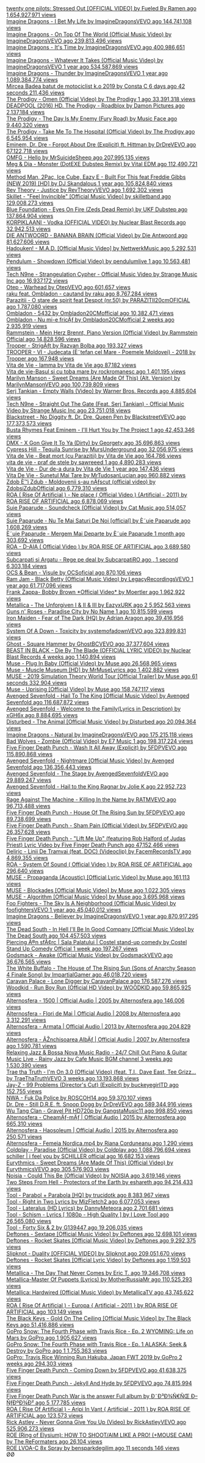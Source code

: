 <body><a aria-label="twenty one pilots: Stressed Out [OFFICIAL VIDEO] by Fueled By Ramen  ago 1,654,927,971 views"
         title="twenty one pilots: Stressed Out [OFFICIAL VIDEO]" href="https://youtube.com//watch?v=pXRviuL6vMY">twenty
    one pilots: Stressed Out [OFFICIAL VIDEO] by Fueled By Ramen ago 1,654,927,971 views</a><br><a
        aria-label="Imagine Dragons - I Bet My Life by ImagineDragonsVEVO  ago 144,741,108 views"
        title="Imagine Dragons - I Bet My Life" href="https://youtube.com//watch?v=4ht80uzIhNs">Imagine Dragons - I Bet
    My Life by ImagineDragonsVEVO ago 144,741,108 views</a><br><a
        aria-label="Imagine Dragons - On Top Of The World (Official Music Video) by ImagineDragonsVEVO  ago 239,813,496 views"
        title="Imagine Dragons - On Top Of The World (Official Music Video)"
        href="https://youtube.com//watch?v=w5tWYmIOWGk">Imagine Dragons - On Top Of The World (Official Music Video) by
    ImagineDragonsVEVO ago 239,813,496 views</a><br><a
        aria-label="Imagine Dragons - It's Time by ImagineDragonsVEVO  ago 400,986,651 views"
        title="Imagine Dragons - It's Time" href="https://youtube.com//watch?v=sENM2wA_FTg">Imagine Dragons - It's Time
    by ImagineDragonsVEVO ago 400,986,651 views</a><br><a
        aria-label="Imagine Dragons - Whatever It Takes (Official Music Video) by ImagineDragonsVEVO 1 year ago 534,587,869 views"
        title="Imagine Dragons - Whatever It Takes (Official Music Video)"
        href="https://youtube.com//watch?v=gOsM-DYAEhY">Imagine Dragons - Whatever It Takes (Official Music Video) by
    ImagineDragonsVEVO 1 year ago 534,587,869 views</a><br><a
        aria-label="Imagine Dragons - Thunder by ImagineDragonsVEVO 1 year ago 1,089,384,774 views"
        title="Imagine Dragons - Thunder" href="https://youtube.com//watch?v=fKopy74weus">Imagine Dragons - Thunder by
    ImagineDragonsVEVO 1 year ago 1,089,384,774 views</a><br><a
        aria-label="Mircea Badea batut de motociclist k.o 2019 by Consta C 6 days ago 42 seconds 211,436 views"
        title="Mircea Badea batut de motociclist k.o 2019" href="https://youtube.com//watch?v=fcZ9_KNXmaU">Mircea Badea
    batut de motociclist k.o 2019 by Consta C 6 days ago 42 seconds 211,436 views</a><br><a
        aria-label="The Prodigy - Omen (Official Video) by The Prodigy 1 ago 33,391,318 views"
        title="The Prodigy - Omen (Official Video)" href="https://youtube.com//watch?v=xMVTKOoy1uk">The Prodigy - Omen
    (Official Video) by The Prodigy 1 ago 33,391,318 views</a><br><a
        aria-label="DEADPOOL (2016) HD. The Prodigy - Roadblox by Damon Pictures  ago 2,137,184 views"
        title="DEADPOOL (2016) HD. The Prodigy - Roadblox" href="https://youtube.com//watch?v=1dQBzCxS9Ug&amp;t=181s">DEADPOOL
    (2016) HD. The Prodigy - Roadblox by Damon Pictures ago 2,137,184 views</a><br><a
        aria-label="The Prodigy - The Day Is My Enemy (Fury Road) by Music Face  ago 9,440,320 views"
        title="The Prodigy - The Day Is My Enemy (Fury Road)" href="https://youtube.com//watch?v=kFr8SdOS5ic">The
    Prodigy - The Day Is My Enemy (Fury Road) by Music Face ago 9,440,320 views</a><br><a
        aria-label="The Prodigy - Take Me To The Hospital (Official Video) by The Prodigy  ago 6,545,954 views"
        title="The Prodigy - Take Me To The Hospital (Official Video)" href="https://youtube.com//watch?v=ncaNlxvTFzg">The
    Prodigy - Take Me To The Hospital (Official Video) by The Prodigy ago 6,545,954 views</a><br><a
        aria-label="Eminem, Dr. Dre - Forgot About Dre (Explicit) ft. Hittman by DrDreVEVO  ago 67,122,718 views"
        title="Eminem, Dr. Dre - Forgot About Dre (Explicit) ft. Hittman"
        href="https://youtube.com//watch?v=QFcv5Ma8u8k">Eminem, Dr. Dre - Forgot About Dre (Explicit) ft. Hittman by
    DrDreVEVO ago 67,122,718 views</a><br><a aria-label="OMFG - Hello by MrSuicideSheep  ago 207,995,135 views"
                                             title="OMFG - Hello" href="https://youtube.com//watch?v=ih2xubMaZWI">OMFG -
    Hello by MrSuicideSheep ago 207,995,135 views</a><br><a
        aria-label="Meg &amp; Dia - Monster (DotEXE Dubstep Remix) by Vital EDM  ago 112,490,721 views"
        title="Meg &amp; Dia - Monster (DotEXE Dubstep Remix)" href="https://youtube.com//watch?v=-0oZNWif_jk">Meg &amp;
    Dia - Monster (DotEXE Dubstep Remix) by Vital EDM ago 112,490,721 views</a><br><a
        aria-label="Method Man, 2Pac, Ice Cube, Eazy E - Built For This feat Freddie Gibbs (NEW 2019) [HD] by DJ Skandalous 1 year ago 105,824,840 views"
        title="Method Man, 2Pac, Ice Cube, Eazy E - Built For This feat Freddie Gibbs (NEW 2019) [HD]"
        href="https://youtube.com//watch?v=U-dwjybcAZw">Method Man, 2Pac, Ice Cube, Eazy E - Built For This feat Freddie
    Gibbs (NEW 2019) [HD] by DJ Skandalous 1 year ago 105,824,840 views</a><br><a
        aria-label="Rev Theory - Justice by RevTheoryVEVO  ago 1,692,302 views" title="Rev Theory - Justice"
        href="https://youtube.com//watch?v=q5N80tNDCGg">Rev Theory - Justice by RevTheoryVEVO ago 1,692,302
    views</a><br><a
        aria-label="Skillet - &quot;Feel Invincible&quot; [Official Music Video] by skilletband  ago 129,008,273 views"
        title="Skillet - &quot;Feel Invincible&quot; [Official Music Video]"
        href="https://youtube.com//watch?v=Qzw6A2WC5Qo">Skillet - "Feel Invincible" [Official Music Video] by
    skilletband ago 129,008,273 views</a><br><a
        aria-label="Blue Foundation - Eyes On Fire (Zeds Dead Remix) by UKF Dubstep  ago 137,864,904 views"
        title="Blue Foundation - Eyes On Fire (Zeds Dead Remix)" href="https://youtube.com//watch?v=IUGzY-ihqWc">Blue
    Foundation - Eyes On Fire (Zeds Dead Remix) by UKF Dubstep ago 137,864,904 views</a><br><a
        aria-label="KORPIKLAANI - Vodka (OFFICIAL VIDEO) by Nuclear Blast Records  ago 32,942,513 views"
        title="KORPIKLAANI - Vodka (OFFICIAL VIDEO)" href="https://youtube.com//watch?v=e7kJRGPgvRQ">KORPIKLAANI - Vodka
    (OFFICIAL VIDEO) by Nuclear Blast Records ago 32,942,513 views</a><br><a
        aria-label="DIE ANTWOORD - BANANA BRAIN (Official Video) by Die Antwoord  ago 81,627,606 views"
        title="DIE ANTWOORD - BANANA BRAIN (Official Video)" href="https://youtube.com//watch?v=XXlZfc1TrD0">DIE
    ANTWOORD - BANANA BRAIN (Official Video) by Die Antwoord ago 81,627,606 views</a><br><a
        aria-label="Hadouken! - M.A.D. [Official Music Video] by NettwerkMusic  ago 5,292,531 views"
        title="Hadouken! - M.A.D. [Official Music Video]" href="https://youtube.com//watch?v=O2_cVc-8lNU">Hadouken! -
    M.A.D. [Official Music Video] by NettwerkMusic ago 5,292,531 views</a><br><a
        aria-label="Pendulum - Showdown (Official Video) by pendulumlive 1 ago 10,563,481 views"
        title="Pendulum - Showdown (Official Video)" href="https://youtube.com//watch?v=X6BKBIOtRXw">Pendulum - Showdown
    (Official Video) by pendulumlive 1 ago 10,563,481 views</a><br><a
        aria-label="Tech N9ne - Strangeulation Cypher - Official Music Video by Strange Music Inc  ago 16,937,172 views"
        title="Tech N9ne - Strangeulation Cypher - Official Music Video"
        href="https://youtube.com//watch?v=MXIc03slT64">Tech N9ne - Strangeulation Cypher - Official Music Video by
    Strange Music Inc ago 16,937,172 views</a><br><a aria-label="Otep - Warhead by OtepVEVO  ago 601,657 views"
                                                     title="Otep - Warhead"
                                                     href="https://youtube.com//watch?v=VXRM2PoHGDw">Otep - Warhead by
    OtepVEVO ago 601,657 views</a><br><a aria-label="raku feat. Ombladon - cautand by raku  ago 8,767,284 views"
                                         title="raku feat. Ombladon - cautand"
                                         href="https://youtube.com//watch?v=vuME_aoCfWw">raku feat. Ombladon - cautand
    by raku ago 8,767,284 views</a><br><a
        aria-label="Parazitii - O stare de spirit feat Despot (nr.50) by PARAZITII20cmOFICIAL  ago 1,787,080 views"
        title="Parazitii - O stare de spirit feat Despot (nr.50)" href="https://youtube.com//watch?v=o26g6nTJ1_I">Parazitii
    - O stare de spirit feat Despot (nr.50) by PARAZITII20cmOFICIAL ago 1,787,080 views</a><br><a
        aria-label="Ombladon  -  5432 by Ombladon20CMofficial  ago 10,382,471 views" title="Ombladon  -  5432"
        href="https://youtube.com//watch?v=YTaA6S_B6GE">Ombladon - 5432 by Ombladon20CMofficial ago 10,382,471 views</a><br><a
        aria-label="Ombladon - Nu mi-e fricÄƒ by Ombladon20CMofficial 2 weeks ago 2,935,919 views"
        title="Ombladon - Nu mi-e fricÄƒ" href="https://youtube.com//watch?v=ektftzuw91A">Ombladon - Nu mi-e fricÄƒ by
    Ombladon20CMofficial 2 weeks ago 2,935,919 views</a><br><a
        aria-label="Rammstein - Mein Herz Brennt, Piano Version (Official Video) by Rammstein Official  ago 14,828,596 views"
        title="Rammstein - Mein Herz Brennt, Piano Version (Official Video)"
        href="https://youtube.com//watch?v=Dv6Th7kJ64Q">Rammstein - Mein Herz Brennt, Piano Version (Official Video) by
    Rammstein Official ago 14,828,596 views</a><br><a aria-label="Trooper - StrigÄƒt by Razvan Bolba  ago 193,327 views"
                                                      title="Trooper - StrigÄƒt"
                                                      href="https://youtube.com//watch?v=E3Gehw25k8M">Trooper - StrigÄƒt
    by Razvan Bolba ago 193,327 views</a><br><a
        aria-label="TROOPER - VI - Judecata (È˜tefan cel Mare - Poemele Moldovei) - 2018 by Trooper  ago 167,948 views"
        title="TROOPER - VI - Judecata (È˜tefan cel Mare - Poemele Moldovei) - 2018"
        href="https://youtube.com//watch?v=Hnvxf0XmFVk">TROOPER - VI - Judecata (È˜tefan cel Mare - Poemele Moldovei) -
    2018 by Trooper ago 167,948 views</a><br><a aria-label="Vita de Vie - Iamma by Vita de Vie  ago 87,182 views"
                                                title="Vita de Vie - Iamma"
                                                href="https://youtube.com//watch?v=ZsZd4wrlbic">Vita de Vie - Iamma by
    Vita de Vie ago 87,182 views</a><br><a
        aria-label="Vita de vie-Basul si cu toba mare by rockromanesc  ago 1,401,195 views"
        title="Vita de vie-Basul si cu toba mare" href="https://youtube.com//watch?v=XPNy-mKwpiI">Vita de vie-Basul si
    cu toba mare by rockromanesc ago 1,401,195 views</a><br><a
        aria-label="Marilyn Manson - Sweet Dreams (Are Made Of This) (Alt. Version) by MarilynMansonVEVO  ago 100,739,809 views"
        title="Marilyn Manson - Sweet Dreams (Are Made Of This) (Alt. Version)"
        href="https://youtube.com//watch?v=QUvVdTlA23w">Marilyn Manson - Sweet Dreams (Are Made Of This) (Alt. Version)
    by MarilynMansonVEVO ago 100,739,809 views</a><br><a
        aria-label="Serj Tankian - Empty Walls (Video) by Warner Bros. Records  ago 4,885,604 views"
        title="Serj Tankian - Empty Walls (Video)" href="https://youtube.com//watch?v=dGWQqRyO8gA">Serj Tankian - Empty
    Walls (Video) by Warner Bros. Records ago 4,885,604 views</a><br><a
        aria-label="Tech N9ne - Straight Out The Gate (Feat. Serj Tankian) - Official Music Video by Strange Music Inc  ago 23,751,018 views"
        title="Tech N9ne - Straight Out The Gate (Feat. Serj Tankian) - Official Music Video"
        href="https://youtube.com//watch?v=t4kkzsRJObE">Tech N9ne - Straight Out The Gate (Feat. Serj Tankian) -
    Official Music Video by Strange Music Inc ago 23,751,018 views</a><br><a
        aria-label="Blackstreet - No Diggity ft. Dr. Dre, Queen Pen by BlackstreetVEVO  ago 177,373,573 views"
        title="Blackstreet - No Diggity ft. Dr. Dre, Queen Pen" href="https://youtube.com//watch?v=3KL9mRus19o">Blackstreet
    - No Diggity ft. Dr. Dre, Queen Pen by BlackstreetVEVO ago 177,373,573 views</a><br><a
        aria-label="Busta Rhymes Feat Eminem - I'll Hurt You by The Project 1 ago 42,453,346 views"
        title="Busta Rhymes Feat Eminem - I'll Hurt You" href="https://youtube.com//watch?v=WgEtUuEK-to">Busta Rhymes
    Feat Eminem - I'll Hurt You by The Project 1 ago 42,453,346 views</a><br><a
        aria-label="DMX - X Gon Give It To Ya (Dirty) by Georgety  ago 35,696,863 views"
        title="DMX - X Gon Give It To Ya (Dirty)" href="https://youtube.com//watch?v=vkOJ9uNj9EY">DMX - X Gon Give It To
    Ya (Dirty) by Georgety ago 35,696,863 views</a><br><a
        aria-label="Cypress Hill - Tequila Sunrise by MursUnderground  ago 32,056,975 views"
        title="Cypress Hill - Tequila Sunrise" href="https://youtube.com//watch?v=QrWnH7cV_-c">Cypress Hill - Tequila
    Sunrise by MursUnderground ago 32,056,975 views</a><br><a
        aria-label="Vita de Vie - Beat mort (cu Parazitii) by Vita de Vie  ago 164,786 views"
        title="Vita de Vie - Beat mort (cu Parazitii)" href="https://youtube.com//watch?v=JvdBhm7tR0k">Vita de Vie -
    Beat mort (cu Parazitii) by Vita de Vie ago 164,786 views</a><br><a
        aria-label="vita de vie - praf de stele by sawreeed 1 ago 4,890,283 views" title="vita de vie - praf de stele"
        href="https://youtube.com//watch?v=BYllPg8_Jpg">vita de vie - praf de stele by sawreeed 1 ago 4,890,283
    views</a><br><a aria-label="Vita de Vie - Dur de-a dura by Vita de Vie 1 year ago 147,436 views"
                    title="Vita de Vie - Dur de-a dura" href="https://youtube.com//watch?v=PaCirXtbSMk">Vita de Vie -
    Dur de-a dura by Vita de Vie 1 year ago 147,436 views</a><br><a
        aria-label="Vita De Vie - Sunetul Mai Tare by MrTudosanLucian  ago 960,882 views"
        title="Vita De Vie - Sunetul Mai Tare" href="https://youtube.com//watch?v=e87H7Xdjt6E">Vita De Vie - Sunetul Mai
    Tare by MrTudosanLucian ago 960,882 views</a><br><a
        aria-label="Zdob È™i Zdub - Moldovenii s-au nÄƒscut (official video) by ZdobsiZdubOfficial  ago 6,779,310 views"
        title="Zdob È™i Zdub - Moldovenii s-au nÄƒscut (official video)"
        href="https://youtube.com//watch?v=oWZ_Q2PRfWI">Zdob È™i Zdub - Moldovenii s-au nÄƒscut (official video) by
    ZdobsiZdubOfficial ago 6,779,310 views</a><br><a
        aria-label="ROA ( Rise Of Artificial ) - Ne place ( Official Video ) {Artificial - 2011} by ROA RISE OF ARTIFICIAL  ago 6,878,069 views"
        title="ROA ( Rise Of Artificial ) - Ne place ( Official Video ) {Artificial - 2011}"
        href="https://youtube.com//watch?v=dih729_02oM">ROA ( Rise Of Artificial ) - Ne place ( Official Video )
    {Artificial - 2011} by ROA RISE OF ARTIFICIAL ago 6,878,069 views</a><br><a
        aria-label="Suie Paparude - Soundcheck (Official Video) by Cat Music  ago 514,057 views"
        title="Suie Paparude - Soundcheck (Official Video)" href="https://youtube.com//watch?v=xhgvbPO-hGU">Suie
    Paparude - Soundcheck (Official Video) by Cat Music ago 514,057 views</a><br><a
        aria-label="Suie Paparude - Nu Te Mai Saturi De Noi [official] by È˜uie Paparude  ago 1,608,269 views"
        title="Suie Paparude - Nu Te Mai Saturi De Noi [official]" href="https://youtube.com//watch?v=-n-RgLefrJw">Suie
    Paparude - Nu Te Mai Saturi De Noi [official] by È˜uie Paparude ago 1,608,269 views</a><br><a
        aria-label="È˜uie Paparude - Mergem Mai Departe by È˜uie Paparude 1 month ago 303,692 views"
        title="È˜uie Paparude - Mergem Mai Departe" href="https://youtube.com//watch?v=ff4EBlAC5NU">È˜uie Paparude -
    Mergem Mai Departe by È˜uie Paparude 1 month ago 303,692 views</a><br><a
        aria-label="ROA - D-AIA ( Official Video ) by ROA RISE OF ARTIFICIAL  ago 3,689,580 views"
        title="ROA - D-AIA ( Official Video )" href="https://youtube.com//watch?v=XSkbM0Ijl-g">ROA - D-AIA ( Official
    Video ) by ROA RISE OF ARTIFICIAL ago 3,689,580 views</a><br><a
        aria-label="Subcarpati si Argatu - Rege pe deal by SubcarpatiRO  ago , 1 second 6,303,184 views"
        title="Subcarpati si Argatu - Rege pe deal" href="https://youtube.com//watch?v=gsyU279tcKo">Subcarpati si Argatu
    - Rege pe deal by SubcarpatiRO ago , 1 second 6,303,184 views</a><br><a
        aria-label="OCS &amp; Bean - Visule by OCSoficial  ago 870,106 views" title="OCS &amp; Bean - Visule"
        href="https://youtube.com//watch?v=yN53KCcL8DY">OCS &amp; Bean - Visule by OCSoficial ago 870,106
    views</a><br><a
        aria-label="Ram Jam - Black Betty (Official Music Video) by LegacyRecordingsVEVO 1 year ago 61,717,096 views"
        title="Ram Jam - Black Betty (Official Music Video)" href="https://youtube.com//watch?v=I_2D8Eo15wE">Ram Jam -
    Black Betty (Official Music Video) by LegacyRecordingsVEVO 1 year ago 61,717,096 views</a><br><a
        aria-label="Frank Zappa- Bobby Brown  *Official Video* by Moertler  ago 1,962,922 views"
        title="Frank Zappa- Bobby Brown  *Official Video*" href="https://youtube.com//watch?v=ZUq_T_Bhau8">Frank Zappa-
    Bobby Brown *Official Video* by Moertler ago 1,962,922 views</a><br><a
        aria-label="Metallica - The Unforgiven I &amp; II &amp; III by EazyxURK  ago 2 5,952,563 views"
        title="Metallica - The Unforgiven I &amp; II &amp; III"
        href="https://youtube.com//watch?v=673DwzEmBAY&amp;t=53s">Metallica - The Unforgiven I &amp; II &amp; III by
    EazyxURK ago 2 5,952,563 views</a><br><a
        aria-label="Guns n' Roses - Paradise City by No Name 1 ago 10,815,599 views"
        title="Guns n' Roses - Paradise City" href="https://youtube.com//watch?v=T41cUjIcyug">Guns n' Roses - Paradise
    City by No Name 1 ago 10,815,599 views</a><br><a
        aria-label="Iron Maiden - Fear of The Dark (HQ) by Adrian Aragon  ago 39,416,956 views"
        title="Iron Maiden - Fear of The Dark (HQ)" href="https://youtube.com//watch?v=p32b5nNq1zw">Iron Maiden - Fear
    of The Dark (HQ) by Adrian Aragon ago 39,416,956 views</a><br><a
        aria-label="System Of A Down - Toxicity by systemofadownVEVO  ago 323,899,831 views"
        title="System Of A Down - Toxicity" href="https://youtube.com//watch?v=iywaBOMvYLI">System Of A Down - Toxicity
    by systemofadownVEVO ago 323,899,831 views</a><br><a
        aria-label="Ghost - Square Hammer by GhostBCVEVO  ago  37,377,604 views" title="Ghost - Square Hammer"
        href="https://youtube.com//watch?v=VqoyKzgkqR4">Ghost - Square Hammer by GhostBCVEVO ago 37,377,604
    views</a><br><a
        aria-label="BEAST IN BLACK - Die By The Blade (OFFICIAL LYRIC VIDEO) by Nuclear Blast Records 4 weeks ago 1,140,894 views"
        title="BEAST IN BLACK - Die By The Blade (OFFICIAL LYRIC VIDEO)"
        href="https://youtube.com//watch?v=w3bWR_aLlas">BEAST IN BLACK - Die By The Blade (OFFICIAL LYRIC VIDEO) by
    Nuclear Blast Records 4 weeks ago 1,140,894 views</a><br><a
        aria-label="Muse - Plug In Baby (Official Video) by Muse  ago 26,568,965 views"
        title="Muse - Plug In Baby (Official Video)" href="https://youtube.com//watch?v=dbB-mICjkQM">Muse - Plug In Baby
    (Official Video) by Muse ago 26,568,965 views</a><br><a
        aria-label="Muse - Muscle Museum [HD] by MrMuseLyrics  ago 1,402,882 views" title="Muse - Muscle Museum [HD]"
        href="https://youtube.com//watch?v=4w7zFA_BW90">Muse - Muscle Museum [HD] by MrMuseLyrics ago 1,402,882
    views</a><br><a
        aria-label="MUSE -  2019 Simulation Theory World Tour [Official Trailer] by Muse  ago 61 seconds 332,904 views"
        title="MUSE -  2019 Simulation Theory World Tour [Official Trailer]"
        href="https://youtube.com//watch?v=AmtkeBA5SlU">MUSE - 2019 Simulation Theory World Tour [Official Trailer] by
    Muse ago 61 seconds 332,904 views</a><br><a
        aria-label="Muse - Uprising [Official Video] by Muse  ago 158,747,117 views"
        title="Muse - Uprising [Official Video]" href="https://youtube.com//watch?v=w8KQmps-Sog">Muse - Uprising
    [Official Video] by Muse ago 158,747,117 views</a><br><a
        aria-label="Avenged Sevenfold - Hail To The King [Official Music Video] by Avenged Sevenfold  ago 116,687,872 views"
        title="Avenged Sevenfold - Hail To The King [Official Music Video]"
        href="https://youtube.com//watch?v=DelhLppPSxY">Avenged Sevenfold - Hail To The King [Official Music Video] by
    Avenged Sevenfold ago 116,687,872 views</a><br><a
        aria-label="Avenged Sevenfold - Welcome to the Family(Lyrics in Description) by xGH6x  ago 8,884,695 views"
        title="Avenged Sevenfold - Welcome to the Family(Lyrics in Description)"
        href="https://youtube.com//watch?v=QLoNbArsQP0">Avenged Sevenfold - Welcome to the Family(Lyrics in Description)
    by xGH6x ago 8,884,695 views</a><br><a
        aria-label="Disturbed - The Animal [Official Music Video] by Disturbed  ago 20,094,364 views"
        title="Disturbed - The Animal [Official Music Video]" href="https://youtube.com//watch?v=dwxUgefMStM">Disturbed
    - The Animal [Official Music Video] by Disturbed ago 20,094,364 views</a><br><a
        aria-label="Imagine Dragons - Natural by ImagineDragonsVEVO  ago 175,215,118 views"
        title="Imagine Dragons - Natural" href="https://youtube.com//watch?v=0I647GU3Jsc">Imagine Dragons - Natural by
    ImagineDragonsVEVO ago 175,215,118 views</a><br><a
        aria-label="Bad Wolves - Zombie (Official Video) by E7 Music 1 ago 198,317,224 views"
        title="Bad Wolves - Zombie (Official Video)" href="https://youtube.com//watch?v=9XaS93WMRQQ">Bad Wolves - Zombie
    (Official Video) by E7 Music 1 ago 198,317,224 views</a><br><a
        aria-label="Five Finger Death Punch - Wash It All Away (Explicit) by 5FDPVEVO  ago 115,890,868 views"
        title="Five Finger Death Punch - Wash It All Away (Explicit)" href="https://youtube.com//watch?v=l9VFg44H2z8">Five
    Finger Death Punch - Wash It All Away (Explicit) by 5FDPVEVO ago 115,890,868 views</a><br><a
        aria-label="Avenged Sevenfold - Nightmare [Official Music Video] by Avenged Sevenfold  ago 136,356,443 views"
        title="Avenged Sevenfold - Nightmare [Official Music Video]" href="https://youtube.com//watch?v=94bGzWyHbu0">Avenged
    Sevenfold - Nightmare [Official Music Video] by Avenged Sevenfold ago 136,356,443 views</a><br><a
        aria-label="Avenged Sevenfold - The Stage by AvengedSevenfoldVEVO  ago 29,889,247 views"
        title="Avenged Sevenfold - The Stage" href="https://youtube.com//watch?v=fBYVlFXsEME">Avenged Sevenfold - The
    Stage by AvengedSevenfoldVEVO ago 29,889,247 views</a><br><a
        aria-label="Avenged Sevenfold - Hail to the King Ragnar by Jolie K  ago 22,952,723 views"
        title="Avenged Sevenfold - Hail to the King Ragnar" href="https://youtube.com//watch?v=9smvyPi5ZN8">Avenged
    Sevenfold - Hail to the King Ragnar by Jolie K ago 22,952,723 views</a><br><a
        aria-label="Rage Against The Machine - Killing In the Name by RATMVEVO  ago 96,713,488 views"
        title="Rage Against The Machine - Killing In the Name" href="https://youtube.com//watch?v=bWXazVhlyxQ">Rage
    Against The Machine - Killing In the Name by RATMVEVO ago 96,713,488 views</a><br><a
        aria-label="Five Finger Death Punch - House Of The Rising Sun by 5FDPVEVO  ago 89,738,699 views"
        title="Five Finger Death Punch - House Of The Rising Sun" href="https://youtube.com//watch?v=sXYIxJScSik">Five
    Finger Death Punch - House Of The Rising Sun by 5FDPVEVO ago 89,738,699 views</a><br><a
        aria-label="Five Finger Death Punch - Sham Pain (Official Video) by 5FDPVEVO  ago 26,357,628 views"
        title="Five Finger Death Punch - Sham Pain (Official Video)" href="https://youtube.com//watch?v=HbaQ9xnoMGQ">Five
    Finger Death Punch - Sham Pain (Official Video) by 5FDPVEVO ago 26,357,628 views</a><br><a
        aria-label="Five Finger Death Punch - &quot;Lift Me Up&quot; (featuring Rob Halford of Judas Priest) Lyric Video by Five Finger Death Punch  ago 47,152,466 views"
        title="Five Finger Death Punch - &quot;Lift Me Up&quot; (featuring Rob Halford of Judas Priest) Lyric Video"
        href="https://youtube.com//watch?v=X-2yuGgp_U8">Five Finger Death Punch - "Lift Me Up" (featuring Rob Halford of
    Judas Priest) Lyric Video by Five Finger Death Punch ago 47,152,466 views</a><br><a
        aria-label="Deliric - Linii De Tramvai (feat. DOC) (Videoclip) by FacemRecordsTV  ago 4,869,355 views"
        title="Deliric - Linii De Tramvai (feat. DOC) (Videoclip)" href="https://youtube.com//watch?v=LS5XWNmsX04">Deliric
    - Linii De Tramvai (feat. DOC) (Videoclip) by FacemRecordsTV ago 4,869,355 views</a><br><a
        aria-label="ROA - System Of Sound ( Official Video ) by ROA RISE OF ARTIFICIAL  ago 296,640 views"
        title="ROA - System Of Sound ( Official Video )" href="https://youtube.com//watch?v=qLZP46JZseQ">ROA - System Of
    Sound ( Official Video ) by ROA RISE OF ARTIFICIAL ago 296,640 views</a><br><a
        aria-label="MUSE - Propaganda (Acoustic) [Official Lyric Video] by Muse  ago 161,113 views"
        title="MUSE - Propaganda (Acoustic) [Official Lyric Video]" href="https://youtube.com//watch?v=PwrSdlGHMGM">MUSE
    - Propaganda (Acoustic) [Official Lyric Video] by Muse ago 161,113 views</a><br><a
        aria-label="MUSE - Blockades [Official Music Video] by Muse  ago 1,022,305 views"
        title="MUSE - Blockades [Official Music Video]" href="https://youtube.com//watch?v=8muGWOjNoSo">MUSE - Blockades
    [Official Music Video] by Muse ago 1,022,305 views</a><br><a
        aria-label="MUSE - Algorithm [Official Music Video] by Muse  ago 3,695,968 views"
        title="MUSE - Algorithm [Official Music Video]" href="https://youtube.com//watch?v=X8f5RgwY8CI">MUSE - Algorithm
    [Official Music Video] by Muse ago 3,695,968 views</a><br><a
        aria-label="Foo Fighters - The Sky Is A Neighborhood (Official Music Video) by foofightersVEVO 1 year ago 45,040,012 views"
        title="Foo Fighters - The Sky Is A Neighborhood (Official Music Video)"
        href="https://youtube.com//watch?v=TRqiFPpw2fY">Foo Fighters - The Sky Is A Neighborhood (Official Music Video)
    by foofightersVEVO 1 year ago 45,040,012 views</a><br><a
        aria-label="Imagine Dragons - Believer by ImagineDragonsVEVO 1 year ago 870,917,295 views"
        title="Imagine Dragons - Believer" href="https://youtube.com//watch?v=7wtfhZwyrcc">Imagine Dragons - Believer by
    ImagineDragonsVEVO 1 year ago 870,917,295 views</a><br><a
        aria-label="The Dead South - In Hell I'll Be In Good Company [Official Music Video] by The Dead South  ago 104,457,503 views"
        title="The Dead South - In Hell I'll Be In Good Company [Official Music Video]"
        href="https://youtube.com//watch?v=B9FzVhw8_bY">The Dead South - In Hell I'll Be In Good Company [Official Music
    Video] by The Dead South ago 104,457,503 views</a><br><a
        aria-label="Piercing Ã®n sfÃ¢rc | Sala Palatului | Costel stand-up comedy by Costel Stand Up Comedy Official 1 week ago 197,267 views"
        title="Piercing Ã®n sfÃ¢rc | Sala Palatului | Costel stand-up comedy"
        href="https://youtube.com//watch?v=_keGwdZ2vc0&amp;t=101s">Piercing Ã®n sfÃ¢rc | Sala Palatului | Costel
    stand-up comedy by Costel Stand Up Comedy Official 1 week ago 197,267 views</a><br><a
        aria-label="Godsmack - Awake (Official Music Video) by GodsmackVEVO  ago 36,676,565 views"
        title="Godsmack - Awake (Official Music Video)" href="https://youtube.com//watch?v=opU1urLhw50">Godsmack - Awake
    (Official Music Video) by GodsmackVEVO ago 36,676,565 views</a><br><a
        aria-label="The White Buffalo - The House of The Rising Sun (Sons of Anarchy Season 4 Finale Song) by ImpartialGamer  ago 46,018,720 views"
        title="The White Buffalo - The House of The Rising Sun (Sons of Anarchy Season 4 Finale Song)"
        href="https://youtube.com//watch?v=scTqpfL9WMA">The White Buffalo - The House of The Rising Sun (Sons of Anarchy
    Season 4 Finale Song) by ImpartialGamer ago 46,018,720 views</a><br><a
        aria-label="Caravan Palace - Lone Digger by CaravanPalace  ago 176,587,276 views"
        title="Caravan Palace - Lone Digger" href="https://youtube.com//watch?v=UbQgXeY_zi4">Caravan Palace - Lone
    Digger by CaravanPalace ago 176,587,276 views</a><br><a
        aria-label="Woodkid - Run Boy Run (Official HD Video) by WOODKID  ago 59,865,925 views"
        title="Woodkid - Run Boy Run (Official HD Video)" href="https://youtube.com//watch?v=lmc21V-zBq0">Woodkid - Run
    Boy Run (Official HD Video) by WOODKID ago 59,865,925 views</a><br><a
        aria-label="Alternosfera - 1500 | Official Audio | 2005 by Alternosfera  ago 146,006 views"
        title="Alternosfera - 1500 | Official Audio | 2005" href="https://youtube.com//watch?v=a9P6EBEUcTQ">Alternosfera
    - 1500 | Official Audio | 2005 by Alternosfera ago 146,006 views</a><br><a
        aria-label="Alternosfera - Flori de Mai | Official Audio | 2008 by Alternosfera  ago 3,312,291 views"
        title="Alternosfera - Flori de Mai | Official Audio | 2008" href="https://youtube.com//watch?v=ybkS9Mz4qVs">Alternosfera
    - Flori de Mai | Official Audio | 2008 by Alternosfera ago 3,312,291 views</a><br><a
        aria-label="Alternosfera - Armata | Official Audio | 2013 by Alternosfera  ago 204,829 views"
        title="Alternosfera - Armata | Official Audio | 2013" href="https://youtube.com//watch?v=wSphVpiZw-A">Alternosfera
    - Armata | Official Audio | 2013 by Alternosfera ago 204,829 views</a><br><a
        aria-label="Alternosfera - ÃŽnchisoarea AlbÄƒ | Official Audio | 2007 by Alternosfera  ago 1,590,781 views"
        title="Alternosfera - ÃŽnchisoarea AlbÄƒ | Official Audio | 2007"
        href="https://youtube.com//watch?v=y-ToTVhSIx4">Alternosfera - ÃŽnchisoarea AlbÄƒ | Official Audio | 2007 by
    Alternosfera ago 1,590,781 views</a><br><a
        aria-label="Relaxing Jazz &amp; Bossa Nova Music Radio - 24/7 Chill Out Piano &amp; Guitar Music Live - Rainy Jazz by Cafe Music BGM channel 3 weeks ago 1,530,390 views"
        title="Relaxing Jazz &amp; Bossa Nova Music Radio - 24/7 Chill Out Piano &amp; Guitar Music Live - Rainy Jazz"
        href="https://youtube.com//watch?v=DSGyEsJ17cI">Relaxing Jazz &amp; Bossa Nova Music Radio - 24/7 Chill Out
    Piano &amp; Guitar Music Live - Rainy Jazz by Cafe Music BGM channel 3 weeks ago 1,530,390 views</a><br><a
        aria-label="Trae tha Truth - I'm On 3.0 (Official Video) (feat. T.I., Dave East, Tee Grizz... by TraeThaTruthVEVO 3 weeks ago 13,193,868 views"
        title="Trae tha Truth - I'm On 3.0 (Official Video) (feat. T.I., Dave East, Tee Grizz..."
        href="https://youtube.com//watch?v=wlyRFZWB5P0">Trae tha Truth - I'm On 3.0 (Official Video) (feat. T.I., Dave
    East, Tee Grizz... by TraeThaTruthVEVO 3 weeks ago 13,193,868 views</a><br><a
        aria-label="Jay-Z - 99 Problems (Director's Cut) (Explicit) by buckeyegirlTD  ago 152,755 views"
        title="Jay-Z - 99 Problems (Director's Cut) (Explicit)" href="https://youtube.com//watch?v=31GjRnXfUjo">Jay-Z -
    99 Problems (Director's Cut) (Explicit) by buckeyegirlTD ago 152,755 views</a><br><a
        aria-label="NWA - Fuk Da Police by ROSCOH14  ago 59,370,107 views" title="NWA - Fuk Da Police"
        href="https://youtube.com//watch?v=51t1OsPSdBc">NWA - Fuk Da Police by ROSCOH14 ago 59,370,107 views</a><br><a
        aria-label="Dr. Dre - Still D.R.E. ft. Snoop Dogg by DrDreVEVO  ago 589,344,916 views"
        title="Dr. Dre - Still D.R.E. ft. Snoop Dogg" href="https://youtube.com//watch?v=_CL6n0FJZpk">Dr. Dre - Still
    D.R.E. ft. Snoop Dogg by DrDreVEVO ago 589,344,916 views</a><br><a
        aria-label="Wu Tang Clan - Gravel Pit HD720p by GangstaMusic11  ago 998,850 views"
        title="Wu Tang Clan - Gravel Pit HD720p" href="https://youtube.com//watch?v=-FOmRdeZXK0">Wu Tang Clan - Gravel
    Pit HD720p by GangstaMusic11 ago 998,850 views</a><br><a
        aria-label="Alternosfera - CheamÄƒ-mÄƒ | Official Audio | 2015 by Alternosfera  ago 665,310 views"
        title="Alternosfera - CheamÄƒ-mÄƒ | Official Audio | 2015" href="https://youtube.com//watch?v=uL5pbjclKBk">Alternosfera
    - CheamÄƒ-mÄƒ | Official Audio | 2015 by Alternosfera ago 665,310 views</a><br><a
        aria-label="Alternosfera - Haosoleum | Official Audio | 2015 by Alternosfera  ago 250,571 views"
        title="Alternosfera - Haosoleum | Official Audio | 2015" href="https://youtube.com//watch?v=_FW_Sds96bQ">Alternosfera
    - Haosoleum | Official Audio | 2015 by Alternosfera ago 250,571 views</a><br><a
        aria-label="Alternosfera - Femeia Nordica.mp4 by Riana Corduneanu  ago 1,290 views"
        title="Alternosfera - Femeia Nordica.mp4" href="https://youtube.com//watch?v=RN9CmteOIUM">Alternosfera - Femeia
    Nordica.mp4 by Riana Corduneanu ago 1,290 views</a><br><a
        aria-label="Coldplay - Paradise (Official Video) by Coldplay  ago 1,088,796,694 views"
        title="Coldplay - Paradise (Official Video)" href="https://youtube.com//watch?v=1G4isv_Fylg">Coldplay - Paradise
    (Official Video) by Coldplay ago 1,088,796,694 views</a><br><a
        aria-label="schiller |&nbsp;i feel you by SCHILLER official  ago 16,682,153 views"
        title="schiller |&nbsp;i feel you" href="https://youtube.com//watch?v=dQlxjSm0qU0">schiller |&nbsp;i feel you by
    SCHILLER official ago 16,682,153 views</a><br><a
        aria-label="Eurythmics - Sweet Dreams (Are Made Of This) (Official Video) by EurythmicsVEVO  ago 305,576,903 views"
        title="Eurythmics - Sweet Dreams (Are Made Of This) (Official Video)"
        href="https://youtube.com//watch?v=qeMFqkcPYcg">Eurythmics - Sweet Dreams (Are Made Of This) (Official Video) by
    EurythmicsVEVO ago 305,576,903 views</a><br><a
        aria-label="Noisia - Could This Be (Official Video) by NOISIA  ago 3,619,146 views"
        title="Noisia - Could This Be (Official Video)" href="https://youtube.com//watch?v=aeF1ZvA2IEQ">Noisia - Could
    This Be (Official Video) by NOISIA ago 3,619,146 views</a><br><a
        aria-label="Two Steps From Hell - Protectors of the Earth by eshareth  ago 94,214,433 views"
        title="Two Steps From Hell - Protectors of the Earth" href="https://youtube.com//watch?v=ASj81daun5Q">Two Steps
    From Hell - Protectors of the Earth by eshareth ago 94,214,433 views</a><br><a
        aria-label="Tool - Parabol + Parabola [HQ] by trucidotk  ago 8,383,967 views"
        title="Tool - Parabol + Parabola [HQ]" href="https://youtube.com//watch?v=9vluBFWv4mE">Tool - Parabol + Parabola
    [HQ] by trucidotk ago 8,383,967 views</a><br><a
        aria-label="Tool - Right in Two Lyrics by MizFletch2  ago 6,077,053 views" title="Tool - Right in Two Lyrics"
        href="https://youtube.com//watch?v=HBsZbL-Akms">Tool - Right in Two Lyrics by MizFletch2 ago 6,077,053 views</a><br><a
        aria-label="Tool - Lateralus (HD Lyrics) by DannyMeteora  ago 2,701,681 views"
        title="Tool - Lateralus (HD Lyrics)" href="https://youtube.com//watch?v=2uoG8yy5s78">Tool - Lateralus (HD
    Lyrics) by DannyMeteora ago 2,701,681 views</a><br><a
        aria-label="Tool - Schism - Lyrics [ 1080p - High Quality ] by I Love Tool  ago 26,565,080 views"
        title="Tool - Schism - Lyrics [ 1080p - High Quality ]" href="https://youtube.com//watch?v=_yNAABKD4IA">Tool -
    Schism - Lyrics [ 1080p - High Quality ] by I Love Tool ago 26,565,080 views</a><br><a
        aria-label="Tool - Forty Six &amp; 2 by G139447  ago 19,206,035 views" title="Tool - Forty Six &amp; 2"
        href="https://youtube.com//watch?v=Lm38Ojh61lY">Tool - Forty Six &amp; 2 by G139447 ago 19,206,035 views</a><br><a
        aria-label="Deftones - Sextape [Official Music Video] by Deftones  ago 12,698,101 views"
        title="Deftones - Sextape [Official Music Video]" href="https://youtube.com//watch?v=f0pdwd0miqs">Deftones -
    Sextape [Official Music Video] by Deftones ago 12,698,101 views</a><br><a
        aria-label="Deftones - Rocket Skates [Official Music Video] by Deftones  ago 9,292,375 views"
        title="Deftones - Rocket Skates [Official Music Video]" href="https://youtube.com//watch?v=woR6ohiFeYE">Deftones
    - Rocket Skates [Official Music Video] by Deftones ago 9,292,375 views</a><br><a
        aria-label="Slipknot - Duality [OFFICIAL VIDEO] by Slipknot  ago 209,051,670 views"
        title="Slipknot - Duality [OFFICIAL VIDEO]" href="https://youtube.com//watch?v=6fVE8kSM43I">Slipknot - Duality
    [OFFICIAL VIDEO] by Slipknot ago 209,051,670 views</a><br><a
        aria-label="Deftones - Rocket Skates [Official Lyric Video] by Deftones  ago 1,159,503 views"
        title="Deftones - Rocket Skates [Official Lyric Video]" href="https://youtube.com//watch?v=KB0LMZOPsA4">Deftones
    - Rocket Skates [Official Lyric Video] by Deftones ago 1,159,503 views</a><br><a
        aria-label="Metallica - The Day That Never Comes by Eric T.  ago 19,346,708 views"
        title="Metallica - The Day That Never Comes" href="https://youtube.com//watch?v=YinYm4mbpvQ">Metallica - The Day
    That Never Comes by Eric T. ago 19,346,708 views</a><br><a
        aria-label="Metallica-Master Of Puppets (Lyrics) by MotherRussiaMr  ago 110,525,293 views"
        title="Metallica-Master Of Puppets (Lyrics)" href="https://youtube.com//watch?v=xnKhsTXoKCI">Metallica-Master Of
    Puppets (Lyrics) by MotherRussiaMr ago 110,525,293 views</a><br><a
        aria-label="Metallica: Hardwired (Official Music Video) by MetallicaTV  ago 43,745,622 views"
        title="Metallica: Hardwired (Official Music Video)" href="https://youtube.com//watch?v=uhBHL3v4d3I">Metallica:
    Hardwired (Official Music Video) by MetallicaTV ago 43,745,622 views</a><br><a
        aria-label="ROA ( Rise Of Artificial ) - Europa { Artificial - 2011 } by ROA RISE OF ARTIFICIAL  ago 103,149 views"
        title="ROA ( Rise Of Artificial ) - Europa { Artificial - 2011 }"
        href="https://youtube.com//watch?v=mI0MoRCFLPM">ROA ( Rise Of Artificial ) - Europa { Artificial - 2011 } by ROA
    RISE OF ARTIFICIAL ago 103,149 views</a><br><a
        aria-label="The Black Keys - Gold On The Ceiling [Official Music Video] by The Black Keys  ago 51,416,886 views"
        title="The Black Keys - Gold On The Ceiling [Official Music Video]"
        href="https://youtube.com//watch?v=6yCIDkFI7ew">The Black Keys - Gold On The Ceiling [Official Music Video] by
    The Black Keys ago 51,416,886 views</a><br><a
        aria-label="GoPro Snow: The Fourth Phase with Travis Rice - Ep. 2 WYOMING: Life on Mars by GoPro  ago 1 905,627 views"
        title="GoPro Snow: The Fourth Phase with Travis Rice - Ep. 2 WYOMING: Life on Mars"
        href="https://youtube.com//watch?v=m8aM2XVffaE">GoPro Snow: The Fourth Phase with Travis Rice - Ep. 2 WYOMING:
    Life on Mars by GoPro ago 1 905,627 views</a><br><a
        aria-label="GoPro Snow: The Fourth Phase with Travis Rice - Ep. 1 ALASKA: Seek &amp; Destroy by GoPro  ago 1 1,755,363 views"
        title="GoPro Snow: The Fourth Phase with Travis Rice - Ep. 1 ALASKA: Seek &amp; Destroy"
        href="https://youtube.com//watch?v=7a0hbT0QtSw">GoPro Snow: The Fourth Phase with Travis Rice - Ep. 1 ALASKA:
    Seek &amp; Destroy by GoPro ago 1 1,755,363 views</a><br><a
        aria-label="GoPro: Travis Rice Winning Run Hakuba, Japan FWT 2019 by GoPro 2 weeks ago 294,303 views"
        title="GoPro: Travis Rice Winning Run Hakuba, Japan FWT 2019" href="https://youtube.com//watch?v=IBHdSLMfACc">GoPro:
    Travis Rice Winning Run Hakuba, Japan FWT 2019 by GoPro 2 weeks ago 294,303 views</a><br><a
        aria-label="Five Finger Death Punch - Coming Down by 5FDPVEVO  ago 41,638,375 views"
        title="Five Finger Death Punch - Coming Down" href="https://youtube.com//watch?v=ptzzU7jFQwo">Five Finger Death
    Punch - Coming Down by 5FDPVEVO ago 41,638,375 views</a><br><a
        aria-label="Five Finger Death Punch - Jekyll And Hyde by 5FDPVEVO  ago  74,815,994 views"
        title="Five Finger Death Punch - Jekyll And Hyde" href="https://youtube.com//watch?v=HCBPmxiVMKk">Five Finger
    Death Punch - Jekyll And Hyde by 5FDPVEVO ago 74,815,994 views</a><br><a
        aria-label="Five Finger Death Punch   War is the answer Full album by Ð˜Ð³Ð¾Ñ€ÑŒ Ð–ÑƒÐºÐ¾Ð²  ago 5 177,785 views"
        title="Five Finger Death Punch   War is the answer Full album" href="https://youtube.com//watch?v=BO0eH79L7vc">Five
    Finger Death Punch War is the answer Full album by Ð˜Ð³Ð¾Ñ€ÑŒ Ð–ÑƒÐºÐ¾Ð² ago 5 177,785 views</a><br><a
        aria-label="ROA ( Rise Of Artificial ) - Aripi In Vant { Artificial - 2011 } by ROA RISE OF ARTIFICIAL  ago 123,573 views"
        title="ROA ( Rise Of Artificial ) - Aripi In Vant { Artificial - 2011 }"
        href="https://youtube.com//watch?v=-uIwrp64Ivs">ROA ( Rise Of Artificial ) - Aripi In Vant { Artificial - 2011 }
    by ROA RISE OF ARTIFICIAL ago 123,573 views</a><br><a
        aria-label="Rick Astley - Never Gonna Give You Up (Video) by RickAstleyVEVO  ago 525,906,273 views"
        title="Rick Astley - Never Gonna Give You Up (Video)" href="https://youtube.com//watch?v=dQw4w9WgXcQ">Rick
    Astley - Never Gonna Give You Up (Video) by RickAstleyVEVO ago 525,906,273 views</a><br><a
        aria-label="ROE (Ring of Elysium): HOW TO SHOOT/AIM LIKE A PRO! (+MOUSE CAM) by The ReFormaters  ago 26,104 views"
        title="ROE (Ring of Elysium): HOW TO SHOOT/AIM LIKE A PRO! (+MOUSE CAM)"
        href="https://youtube.com//watch?v=FMK93P0dQgo&amp;t=228s">ROE (Ring of Elysium): HOW TO SHOOT/AIM LIKE A PRO!
    (+MOUSE CAM) by The ReFormaters ago 26,104 views</a><br><a
        aria-label="ROE LVOA-C 8x Spray by bensparkdegilim  ago 11 seconds 146 views" title="ROE LVOA-C 8x Spray"
        href="https://youtube.com//watch?v=saATy7Rph7Y">ROE LVOA-C 8x Spray by bensparkdegilim ago 11 seconds 146
    views</a><br></body>ØØ
